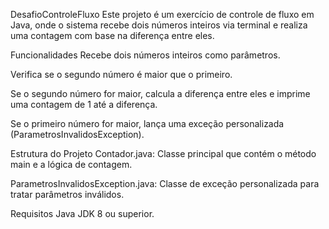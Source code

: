 DesafioControleFluxo
Este projeto é um exercício de controle de fluxo em Java, onde o sistema recebe dois números inteiros via terminal e realiza uma contagem com base na diferença entre eles.

Funcionalidades
Recebe dois números inteiros como parâmetros.

Verifica se o segundo número é maior que o primeiro.

Se o segundo número for maior, calcula a diferença entre eles e imprime uma contagem de 1 até a diferença.

Se o primeiro número for maior, lança uma exceção personalizada (ParametrosInvalidosException).

Estrutura do Projeto
Contador.java: Classe principal que contém o método main e a lógica de contagem.

ParametrosInvalidosException.java: Classe de exceção personalizada para tratar parâmetros inválidos.

Requisitos
Java JDK 8 ou superior.

